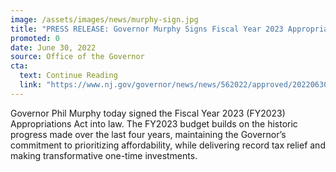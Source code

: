 ```yaml
---
image: /assets/images/news/murphy-sign.jpg
title: "PRESS RELEASE: Governor Murphy Signs Fiscal Year 2023 Appropriations Act into Law"
promoted: 0
date: June 30, 2022
source: Office of the Governor
cta:
  text: Continue Reading
  link: "https://www.nj.gov/governor/news/news/562022/approved/20220630a.shtml"
---
```


Governor Phil Murphy today signed the Fiscal Year 2023 (FY2023) Appropriations Act into law. The FY2023 budget builds on the historic progress made over the last four years, maintaining the Governor’s commitment to prioritizing affordability, while delivering record tax relief and making transformative one-time investments.
